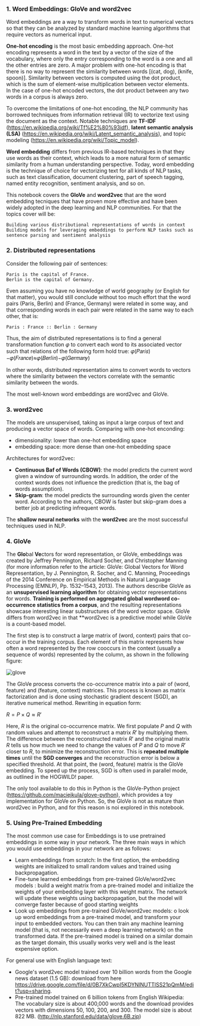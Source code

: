 ### 1. Word Embeddings: GloVe and word2vec

Word embeddings are a way to transform words in text to numerical vectors so that they can be analyzed by standard machine learning algorithms that require vectors as numerical input.

**One-hot encoding** is the most basic embedding approach. One-hot encoding represents a word in the text by a vector of the size of the vocabulary, where only the entry corresponding to the word is a one and all the other entries are zero. A major problem with one-hot encoding is that there is no way to represent the similarity between words [(cat, dog), (knife, spoon)]. Similarity between vectors is computed using the dot product, which is the sum of element-wise multiplication between vector elements. In the case of one-hot encoded vectors, the dot product between any two words in a corpus is always zero.

To overcome the limitations of one-hot encoding, the NLP community has borrowed techniques from information retrieval (IR) to vectorize text using the document as the context. Notable techniques are **TF-IDF** (https://en.wikipedia.org/wiki/Tf%E2%80%93idf), **latent semantic analysis (LSA)** (https://en.wikipedia.org/wiki/Latent_semantic_analysis), and topic modeling (https://en.wikipedia.org/wiki/Topic_model).

**Word embedding** differs from previous IR-based techniques in that they use words as their context, which leads to a more natural form of semantic similarity from a human understanding perspective. Today, word embedding is the technique of choice for vectorizing text for all kinds of NLP tasks, such as text classification, document clustering, part of speech tagging, named entity recognition, sentiment analysis, and so on.

This notebook covers the **GloVe** and **word2vec** that are the word embedding tecniques that have proven more effective and have been widely adopted in the deep learning and NLP communities. For that the topics cover will be:

    Building various distributional representations of words in context
    Building models for leveraging embeddings to perform NLP tasks such as sentence parsing and sentiment analysis

### 2. Distributed representations

Consider the following pair of sentences:

    Paris is the capital of France.
    Berlin is the capital of Germany.

Even assuming you have no knowledge of world geography (or English for that matter), you would still conclude without too much effort that the word pairs (Paris, Berlin) and (France, Germany) were related in some way, and that corresponding words in each pair were related in the same way to each other, that is:

    Paris : France :: Berlin : Germany

Thus, the aim of distributed representations is to find a general transformation function 𝜑
to convert each word to its associated vector such that relations of the following form hold true: 𝜑(𝑃𝑎𝑟𝑖𝑠)−𝜑(𝐹𝑟𝑎𝑛𝑐𝑒)≈𝜑(𝐵𝑒𝑟𝑙𝑖𝑛)−𝜑(𝐺𝑒𝑟𝑚𝑎𝑛𝑦)

In other words, distributed representation aims to convert words to vectors where the similarity between the vectors correlate with the semantic similarity between the words.

The most well-known word embeddings are word2vec and GloVe.

### 3. word2vec
The models are unsupervised, taking as input a large corpus of text and producing a vector space of words. 
Comparing with one-hot enconding:
- dimensionality: lower than one-hot embedding space
- embedding space: more dense than one-hot embedding space

Architectures for word2vec:
- **Continuous Baf of Words (CBOW)**: the model predicts the current word given a window of surrounding words. In addition, the order of the context words does not influence the prediction (that is, the bag of
words assumption).
- **Skip-gram**: the model predicts the surrounding words given the center word. According to the authors, CBOW is faster but skip-gram does a better job at predicting infrequent words.

The **shallow neural networks** with the **word2vec** are the most successful techniques used in NLP.

### 4. GloVe
The **Glo**bal **Ve**ctors for word representation, or GloVe, embeddings was created by Jeffrey
Pennington, Richard Socher, and Christopher Manning (for more information refer to the
article: GloVe: Global Vectors for Word Representation, by J. Pennington, R. Socher, and C.
Manning, Proceedings of the 2014 Conference on Empirical Methods in Natural Language Processing
(EMNLP), Pp. 1532–1543, 2013). The authors describe GloVe as an **unsupervised learning algorithm**
for obtaining vector representations for words. **Training is performed on aggregated global wordword
co-occurrence statistics from a corpus**, and the resulting representations showcase interesting
linear substructures of the word vector space. GloVe differs from word2vec in that **word2vec is a predictive model while GloVe is a count-based model.

The first step is to construct a large matrix of (word, context) pairs that co-occur in the
training corpus. Each element of this matrix represents how often a word represented by the row cooccurs
in the context (usually a sequence of words) represented by the column, as shown in the
following figure:

![glove](https://user-images.githubusercontent.com/37953610/57010024-437c7b80-6bf2-11e9-8a90-62c338354c88.JPG)

The GloVe process converts the co-occurrence matrix into a pair of (word, feature) and (feature,
context) matrices. This process is known as matrix factorization and is done using stochastic
gradient descent (SGD), an iterative numerical method. Rewriting in equation form:

$R = P \times Q \approx R'$

Here, $R$ is the original co-occurrence matrix. We first populate $P$ and $Q$ with random values and
attempt to reconstruct a matrix $R'$ by multiplying them. The difference between the reconstructed
matrix $R'$ and the original matrix $R$ tells us how much we need to change the values of $P$ and $Q$ to
move $R'$ closer to $R$, to minimize the reconstruction error. This is **repeated multiple times** until the
**SGD converges** and the reconstruction error is below a specified threshold. At that point, the (word,
feature) matrix is the GloVe embedding. To speed up the process, SGD is often used in parallel mode,
as outlined in the HOGWILD! paper.

The only tool available to do this in Python is the GloVe-Python project (https://github.com/maciejkula/glove-python), which provides a toy implementation for GloVe on Python. So, the GloVe is not as mature than word2vec in Python, and for this reason is noi explored in this notebook.

### 5. Using Pre-Trained Embedding
The most common use case for Embeddings is to use pretrained embeddings in some way in your network. The three main ways in which you would use embeddings in your network are as follows:
- Learn embeddings from scratch: In the first option, the embedding weights are initialized to small random values and trained using
backpropagation.
- Fine-tune learned embeddings from pre-trained GloVe/word2vec models : build a weight matrix from a pre-trained model and initialize the weights of your embedding layer with this weight matrix. The network will update these weights using backpropagation, but the model will converge faster because of good starting weights
- Look up embeddings from pre-trained GloVe/word2vec models: o look up word embeddings from a pre-trained model, and transform your input to embedded vectors. You can then train any machine learning model (that is, not necessarily even a deep learning network) on the transformed data. If the pre-trained model is trained on a similar domain as the target domain, this usually works very well and is the least expensive option.

For general use with English language text:
- Google's word2vec model trained over 10 billion words from the Google news dataset (1.5 GB): download from here https://drive.google.com/file/d/0B7XkCwpI5KDYNlNUTTlSS21pQmM/edit?usp=sharing.
- Pre-trained model trained on 6 billion tokens from English Wikipedia: The vocabulary size is about 400,000 words and the
download provides vectors with dimensions 50, 100, 200, and 300. The model size is about 822 MB. (http://nlp.stanford.edu/data/glove.6B.zip)
